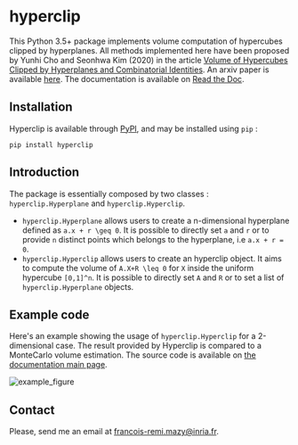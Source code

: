 # hyperclip

This Python 3.5+ package implements volume computation of hypercubes clipped by hyperplanes.
All methods implemented here have been proposed by Yunhi Cho and Seonhwa Kim (2020) in the article [Volume of Hypercubes Clipped by Hyperplanes and Combinatorial Identities](https://doi.org/10.13001/ela.2020.5085). An arxiv paper is available [here](https://arxiv.org/pdf/1512.07768.pdf).
The documentation is available on [Read the Doc](https://hyperclip.readthedocs.io/en/latest/).

## Installation

Hyperclip is available through [PyPI](https://pypi.org/project/hyperclip/), and may be installed using `pip` :
   
    pip install hyperclip

## Introduction

The package is essentially composed by two classes : `hyperclip.Hyperplane` and `hyperclip.Hyperclip`.

* `hyperclip.Hyperplane` allows users to create a n-dimensional hyperplane defined as `a.x + r \geq 0`. It is possible to directly set `a` and `r` or to provide `n` distinct points which belongs to the hyperplane, i.e `a.x + r = 0`.
* `hyperclip.Hyperclip` allows users to create an hyperclip object. It aims to compute the volume of `A.X+R \leq 0` for `X` inside the uniform hypercube `[0,1]^n`. It is possible to directly set `A` and `R` or to set a list of `hyperclip.Hyperplane` objects.

## Example code

Here's an example showing the usage of `hyperclip.Hyperclip` for a 2-dimensional case.
The result provided by Hyperclip is compared to a MonteCarlo volume estimation.
The source code is available on [the documentation main page](https://hyperclip.readthedocs.io/en/latest/).

![example_figure](docs/source/figures/example_2d.png)

## Contact

Please, send me an email at [francois-remi.mazy@inria.fr](mailto:francois-remi.mazy@inria.fr).